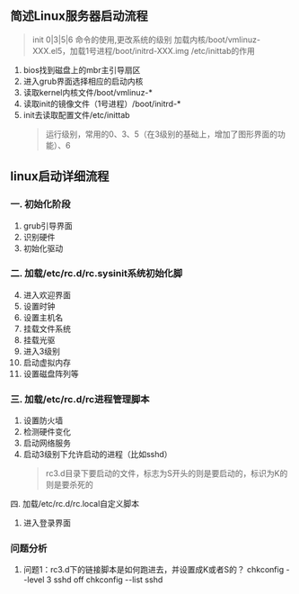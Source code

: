 ## 简述Linux服务器启动流程
> init 0|3|5|6 命令的使用,更改系统的级别
> 加载内核/boot/vmlinuz-XXX.el5，加载1号进程/boot/initrd-XXX.img
> /etc/inittab的作用
1. bios找到磁盘上的mbr主引导扇区
2. 进入grub界面选择相应的启动内核
3. 读取kernel内核文件/boot/vmlinuz-*
4. 读取init的镜像文件（1号进程）/boot/initrd-*
5. init去读取配置文件/etc/inittab
   >运行级别，常用的0、3、5（在3级别的基础上，增加了图形界面的功能）、6

## linux启动详细流程
### 一. 初始化阶段
1. grub引导界面
2. 识别硬件
3. 初始化驱动

### 二. 加载/etc/rc.d/rc.sysinit系统初始化脚
4. 进入欢迎界面
5. 设置时钟
6. 设置主机名
7. 挂载文件系统
8. 挂载光驱
9.  进入3级别
10. 启动虚拟内存
11. 设置磁盘阵列等
    
### 三. 加载/etc/rc.d/rc进程管理脚本
1.  设置防火墙
2.  检测硬件变化
3.  启动网络服务
4.  启动3级别下允许启动的进程（比如sshd）
    > rc3.d目录下要启动的文件，标志为S开头的则是要启动的，标识为K的则是要杀死的

四. 加载/etc/rc.d/rc.local自定义脚本
1.  进入登录界面

### 问题分析
1. 问题1：rc3.d下的链接脚本是如何跑进去，并设置成K或者S的？
   chkconfig --level 3 sshd off
   chkconfig --list sshd